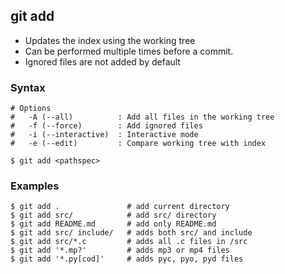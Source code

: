 ## git add

- Updates the index using the working tree
- Can be performed multiple times before a commit.
- Ignored files are not added by default

### Syntax
```shell
# Options
#   -A (--all)          : Add all files in the working tree
#   -f (--force)        : Add ignored files
#   -i (--interactive)  : Interactive mode
#   -e (--edit)         : Compare working tree with index

$ git add <pathspec>     
```

### Examples
```shell
$ git add .               # add current directory
$ git add src/            # add src/ directory
$ git add README.md       # add only README.md
$ git add src/ include/   # adds both src/ and include
$ git add src/*.c         # adds all .c files in /src
$ git add '*.mp?'         # adds mp3 or mp4 files
$ git add '*.py[cod]'     # adds pyc, pyo, pyd files
```

